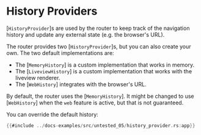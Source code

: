 # History Providers

[`HistoryProvider`]s are used by the router to keep track of the navigation history
and update any external state (e.g. the browser's URL).

The router provides two [`HistoryProvider`]s, but you can also create your own.
The two default implementations are:

- The [`MemoryHistory`] is a custom implementation that works in memory.
- The [`LiveviewHistory`] is a custom implementation that works with the liveview renderer.
- The [`WebHistory`] integrates with the browser's URL.

By default, the router uses the [`MemoryHistory`]. It might be changed to use
[`WebHistory`] when the `web` feature is active, but that is not guaranteed.

You can override the default history:

```rust
{{#include ../docs-examples/src/untested_05/history_provider.rs:app}}
```

